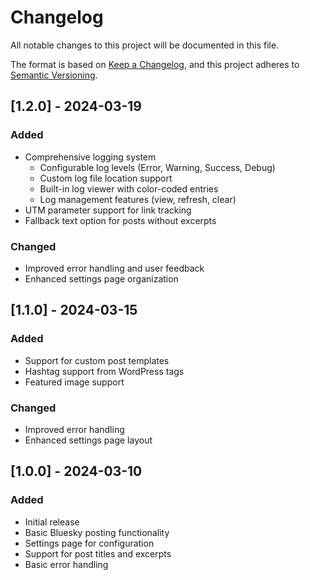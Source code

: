 # Changelog

All notable changes to this project will be documented in this file.

The format is based on [Keep a Changelog](https://keepachangelog.com/en/1.0.0/),
and this project adheres to [Semantic Versioning](https://semver.org/spec/v2.0.0.html).

## [1.2.0] - 2024-03-19

### Added
- Comprehensive logging system
  - Configurable log levels (Error, Warning, Success, Debug)
  - Custom log file location support
  - Built-in log viewer with color-coded entries
  - Log management features (view, refresh, clear)
- UTM parameter support for link tracking
- Fallback text option for posts without excerpts

### Changed
- Improved error handling and user feedback
- Enhanced settings page organization

## [1.1.0] - 2024-03-15

### Added
- Support for custom post templates
- Hashtag support from WordPress tags
- Featured image support

### Changed
- Improved error handling
- Enhanced settings page layout

## [1.0.0] - 2024-03-10

### Added
- Initial release
- Basic Bluesky posting functionality
- Settings page for configuration
- Support for post titles and excerpts
- Basic error handling 